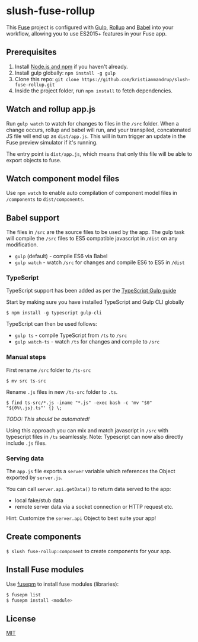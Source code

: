 # slush-fuse-rollup
This [Fuse](https://www.fusetools.com/) project is configured with [Gulp](http://gulpjs.com/), [Rollup](http://rollupjs.org/) and [Babel](https://babeljs.io/) into your  workflow, allowing you to use ES2015+ features in your Fuse app.

## Prerequisites
1. Install [Node.js and npm](https://nodejs.org/en/) if you haven't already.
2. Install gulp globally: `npm install -g gulp`
3. Clone this repo: `git clone https://github.com/kristianmandrup/slush-fuse-rollup.git`
4. Inside the project folder, run `npm install` to fetch dependencies.

## Watch and rollup app.js
Run `gulp watch` to watch for changes to files in the `/src` folder.
When a change occurs, rollup and babel will run, and your transpiled, concatenated JS file will end up as `dist/app.js`. This will in turn trigger an update in the Fuse preview simulator if it's running.

The entry point is `dist/app.js`, which means that only this file will be able to export objects to fuse.

## Watch component model files

Use `npm watch` to enable auto compilation of component model files in `/components` to `dist/components`.

## Babel support

The files in `/src` are the source files to be used by the app. The gulp task will compile the `/src` files to ES5 compatible javascript in `/dist` on any modification.

- `gulp` (default) - compile ES6 via Babel
- `gulp watch` - watch `/src` for changes and compile ES6 to ES5 in `/dist`

### TypeScript
TypeScript support has been added as per the [TypeScript Gulp guide](http://www.typescriptlang.org/docs/handbook/gulp.html)

Start by making sure you have installed TypeScript and Gulp CLI globally

`$ npm install -g typescript gulp-cli`

TypeScript can then be used follows:
- `gulp ts` - compile TypeScript from `/ts` to `/src`
- `gulp watch-ts` - watch `/ts` for changes and compile to `/src`

### Manual steps

First rename `/src` folder to `/ts-src`

`$ mv src ts-src`

Rename `.js` files in new `/ts-src` folder to `.ts`.

`$ find ts-src/*.js -iname "*.js" -exec bash -c 'mv "$0" "${0%\.js}.ts"' {} \;`

*TODO: This should be automated!*

Using this approach you can mix and match javascript in `/src` with typescript files in `/ts` seamlessly. Note: Typescript can now also directly include `.js` files.

### Serving data

The `app.js` file exports a `server` variable which references the Object exported by `server.js`.

You can call `server.api.getData()` to return data served to the app:
- local fake/stub data
- remote server data via a socket connection or HTTP request etc.

Hint: Customize the `server.api` Object to best suite your app!

## Create components

`$ slush fuse-rollup:component` to create components for your app.

## Install Fuse modules

Use [fusepm](https://github.com/kristianmandrup/fusepm) to install fuse modules (libraries):

```bash
$ fusepm list
$ fusepm install <module>
```

## License

[MIT](LICENSE)
